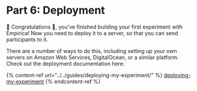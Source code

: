 # Part 6: Deployment

🎉 Congratulations 🎉, you've finished building your first experiment with Empirica! Now you need to deploy it to a server, so that you can send participants to it.&#x20;

There are a number of ways to do this, including setting up your own servers on Amazon Web Services, DigitalOcean, or a similar platform. Check out the deployment documentation here:

{% content-ref url="../../guides/deploying-my-experiment/" %}
[deploying-my-experiment](../../guides/deploying-my-experiment/)
{% endcontent-ref %}
